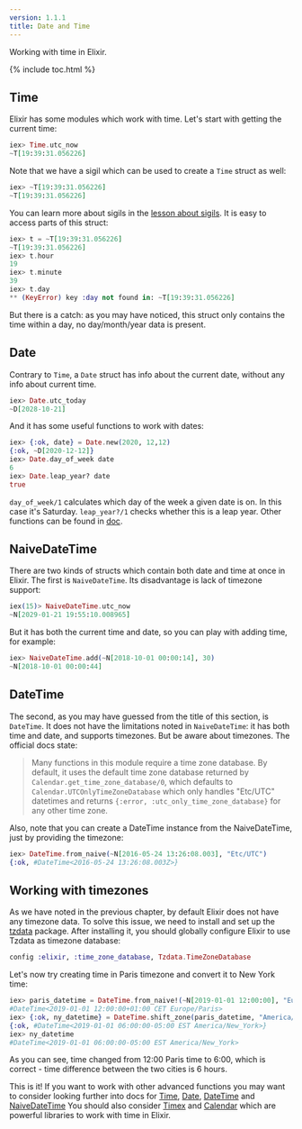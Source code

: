 ```yaml
---
version: 1.1.1
title: Date and Time
---
```


Working with time in Elixir.

{% include toc.html %}

## Time

Elixir has some modules which work with time.
Let's start with getting the current time:

```elixir
iex> Time.utc_now
~T[19:39:31.056226]
```

Note that we have a sigil which can be used to create a `Time` struct as well:

```elixir
iex> ~T[19:39:31.056226]
~T[19:39:31.056226]
```

You can learn more about sigils in the [lesson about sigils](../sigils).
It is easy to access parts of this struct:

```elixir
iex> t = ~T[19:39:31.056226]
~T[19:39:31.056226]
iex> t.hour
19
iex> t.minute
39
iex> t.day
** (KeyError) key :day not found in: ~T[19:39:31.056226]
```

But there is a catch: as you may have noticed, this struct only contains the time within a day, no day/month/year data is present.

## Date

Contrary to `Time`, a `Date` struct has info about the current date, without any info about current time.

```elixir
iex> Date.utc_today
~D[2028-10-21]
```

And it has some useful functions to work with dates:

```elixir
iex> {:ok, date} = Date.new(2020, 12,12)
{:ok, ~D[2020-12-12]}
iex> Date.day_of_week date
6
iex> Date.leap_year? date
true
```

`day_of_week/1` calculates which day of the week a given date is on.
In this case it's Saturday.
`leap_year?/1` checks whether this is a leap year.
Other functions can be found in [doc](https://hexdocs.pm/elixir/Date.html).

## NaiveDateTime

There are two kinds of structs which contain both date and time at once in Elixir.
The first is `NaiveDateTime`.
Its disadvantage is lack of timezone support:

```elixir
iex(15)> NaiveDateTime.utc_now
~N[2029-01-21 19:55:10.008965]
```

But it has both the current time and date, so you can play with adding time, for example:

```elixir
iex> NaiveDateTime.add(~N[2018-10-01 00:00:14], 30)
~N[2018-10-01 00:00:44]
```

## DateTime

The second, as you may have guessed from the title of this section, is `DateTime`.
It does not have the limitations noted in `NaiveDateTime`: it has both time and date, and supports timezones.
But be aware about timezones. The official docs state:

> Many functions in this module require a time zone database. By default, it uses the default time zone database returned by `Calendar.get_time_zone_database/0`, which defaults to `Calendar.UTCOnlyTimeZoneDatabase` which only handles "Etc/UTC" datetimes and returns `{:error, :utc_only_time_zone_database}` for any other time zone.

Also, note that you can create a DateTime instance from the NaiveDateTime, just by providing the timezone:

```elixir
iex> DateTime.from_naive(~N[2016-05-24 13:26:08.003], "Etc/UTC")
{:ok, #DateTime<2016-05-24 13:26:08.003Z>}
```

## Working with timezones

As we have noted in the previous chapter, by default Elixir does not have any timezone data.
To solve this issue, we need to install and set up the [tzdata](https://github.com/lau/tzdata) package.
After installing it, you should globally configure Elixir to use Tzdata as timezone database:

```elixir
config :elixir, :time_zone_database, Tzdata.TimeZoneDatabase
```

Let's now try creating time in Paris timezone and convert it to New York time:

```elixir
iex> paris_datetime = DateTime.from_naive!(~N[2019-01-01 12:00:00], "Europe/Paris")
#DateTime<2019-01-01 12:00:00+01:00 CET Europe/Paris>
iex> {:ok, ny_datetime} = DateTime.shift_zone(paris_datetime, "America/New_York")
{:ok, #DateTime<2019-01-01 06:00:00-05:00 EST America/New_York>}
iex> ny_datetime
#DateTime<2019-01-01 06:00:00-05:00 EST America/New_York>
```

As you can see, time changed from 12:00 Paris time to 6:00, which is correct - time difference between the two cities is 6 hours.

This is it! If you want to work with other advanced functions you may want to consider looking further into docs for [Time](https://hexdocs.pm/elixir/Time.html), [Date](https://hexdocs.pm/elixir/Date.html), [DateTime](https://hexdocs.pm/elixir/DateTime.html) and [NaiveDateTime](https://hexdocs.pm/elixir/NaiveDateTime.html)
You should also consider [Timex](https://github.com/bitwalker/timex) and [Calendar](https://github.com/lau/calendar) which are powerful libraries to work with time in Elixir.
